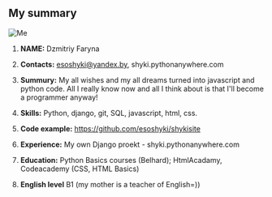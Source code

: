 ## My summary
![Me](http://shyki.pythonanywhere.com/static/img/profile.jpg)

1. **NAME:** Dzmitriy Faryna

2. **Contacts:** esoshyki@yandex.by, shyki.pythonanywhere.com

3. **Summury:** My all wishes and my all dreams turned into javascript and python code. All I really know now and all I think about is that I'll become a programmer anyway!

4. **Skills:** Python, django, git, SQL, javascript, html, css.

5. **Code example:** https://github.com/esoshyki/shykisite

6. **Experience:** My own Django proekt - shyki.pythonanywhere.com

7. **Education:** Python Basics courses (Belhard); HtmlAcadamy, Codeacademy (CSS, HTML Basics)

8. **English level** B1 (my mother is a teacher of English=))